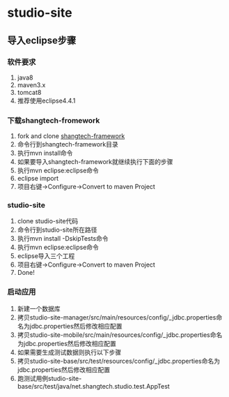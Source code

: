 studio-site
===========

<h2>导入eclipse步骤</h2>
<h3>软件要求</h3>
<ol class="task-list">
<li>java8</li>
<li>maven3.x</li>
<li>tomcat8</li>
<li>推荐使用eclipse4.4.1</li>
</ol>
<h3>下载shangtech-fromework</h3>
<ol class="task-list">
<li>fork and clone <a href="https://github.com/shangtech/shangtech-framework">shangtech-framework</a></li>
<li>命令行到shangtech-framework目录</li>
<li>执行mvn install命令</li>
<li>如果要导入shangtech-framework就继续执行下面的步骤</li>
<li>执行mvn eclipse:eclipse命令</li>
<li>eclipse import</li>
<li>项目右键->Configure->Convert to maven Project</li>
</ol>
<h3>studio-site</h3>
<ol class="task-list">
<li>clone studio-site代码</li>
<li>命令行到studio-site所在路径</li>
<li>执行mvn install -DskipTests命令</li>
<li>执行mvn eclipse:eclipse命令</li>
<li>eclipse导入三个工程</li>
<li>项目右键->Configure->Convert to maven Project</li>
<li>Done!</li>
</ol>
<h3>启动应用</h3>
<ol>
<li>新建一个数据库</li>
<li>拷贝studio-site-manager/src/main/resources/config/_jdbc.properties命名为jdbc.properties然后修改相应配置</li>
<li>拷贝studio-site-mobile/src/main/resources/config/_jdbc.properties命名为jdbc.properties然后修改相应配置</li>
<li>如果需要生成测试数据则执行以下步骤</li>
<li>拷贝studio-site-base/src/test/resources/config/_jdbc.properties命名为jdbc.properties然后修改相应配置</li>
<li>跑测试用例studio-site-base/src/test/java/net.shangtech.studio.test.AppTest</li>
</ol>